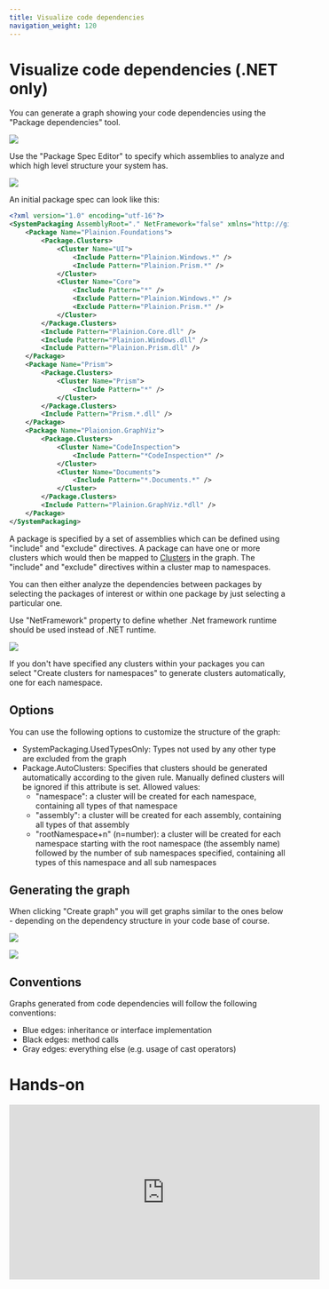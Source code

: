 ```yaml
---
title: Visualize code dependencies
navigation_weight: 120
---
```


# Visualize code dependencies (.NET only)

You can generate a graph showing your code dependencies using the "Package dependencies" tool.

![](../Screenshots/PackageDependencies.png)

Use the "Package Spec Editor" to specify which assemblies to analyze and which high level structure
your system has.

![](../Screenshots/PackageSpecEditor.png) 

An initial package spec can look like this:

```xml
<?xml version="1.0" encoding="utf-16"?>
<SystemPackaging AssemblyRoot="." NetFramework="false" xmlns="http://github.com/ronin4net/plainion/GraphViz/Packaging/Spec">
    <Package Name="Plainion.Foundations">
        <Package.Clusters>
            <Cluster Name="UI">
                <Include Pattern="Plainion.Windows.*" />
                <Include Pattern="Plainion.Prism.*" />
            </Cluster>
            <Cluster Name="Core">
                <Include Pattern="*" />
                <Exclude Pattern="Plainion.Windows.*" />
                <Exclude Pattern="Plainion.Prism.*" />
            </Cluster>
        </Package.Clusters>
        <Include Pattern="Plainion.Core.dll" />
        <Include Pattern="Plainion.Windows.dll" />
        <Include Pattern="Plainion.Prism.dll" />
    </Package>
    <Package Name="Prism">
        <Package.Clusters>
            <Cluster Name="Prism">
                <Include Pattern="*" />
            </Cluster>
        </Package.Clusters>
        <Include Pattern="Prism.*.dll" />
    </Package>
    <Package Name="Plaionion.GraphViz">
        <Package.Clusters>
            <Cluster Name="CodeInspection">
                <Include Pattern="*CodeInspection*" />
            </Cluster>
            <Cluster Name="Documents">
                <Include Pattern="*.Documents.*" />
            </Cluster>
        </Package.Clusters>
        <Include Pattern="Plainion.GraphViz.*dll" />
    </Package>
</SystemPackaging>
```

A package is specified by a set of assemblies which can be defined using "include" and "exclude" directives.
A package can have one or more clusters which would then be mapped to [Clusters](../Clusters) in the graph.
The "include" and "exclude" directives within a cluster map to namespaces.

You can then either analyze the dependencies between packages by selecting the packages of interest or within one package 
by just selecting a particular one.

Use "NetFramework" property to define whether .Net framework runtime should be used instead of .NET runtime.

![](../Screenshots/GenerateGraphFromPackageSpec.png)

If you don't have specified any clusters within your packages you can select "Create clusters for namespaces" to generate
clusters automatically, one for each namespace.

## Options

You can use the following options to customize the structure of the graph:

- SystemPackaging.UsedTypesOnly: Types not used by any other type are excluded from the graph
- Package.AutoClusters: Specifies that clusters should be generated automatically according to the given rule.
  Manually defined clusters will be ignored if this attribute is set. Allowed values:
  - "namespace": a cluster will be created for each namespace, containing all types of that namespace
  - "assembly": a cluster will be created for each assembly, containing all types of that assembly
  - "rootNamespace+n" (n=number): a cluster will be created for each namespace starting with the root namespace (the assembly name)
    followed by the number of sub namespaces specified, containing all types of this namespace and all sub namespaces

## Generating the graph

When clicking "Create graph" you will get graphs similar to the ones below - depending on the dependency structure in your
code base of course.

![](../Screenshots/Galaxy.1.png)

![](../Screenshots/Galaxy.2.png)

## Conventions

Graphs generated from code dependencies will follow the following conventions:

- Blue edges: inheritance or interface implementation
- Black edges: method calls
- Gray edges: everything else (e.g. usage of cast operators)

# Hands-on

<iframe width="560" height="315" src="https://www.youtube.com/embed/m6B9-mGJ0LY" title="YouTube video player" frameborder="0" allow="accelerometer; autoplay; clipboard-write; encrypted-media; gyroscope; picture-in-picture; web-share" allowfullscreen></iframe>
